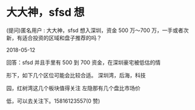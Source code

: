 # 大大神，sfsd 想

(提问)匿名用户 : 大大神，sfsd 想入深圳，资金 500 万～700 万，一手或者次新，有适合投资的区域和盘子推荐的吗？

2018-05-12

回答：sfsd 并且手里有 500 到 700 资金，在深圳豪宅被低估的情

形下，如下几个区位可能会比较合适。 深圳湾，后海，科技

园，红树湾这几个板块值得关注 左隐那有几个盘比市场价

低，可以去关注下。15816123557(0 赞)